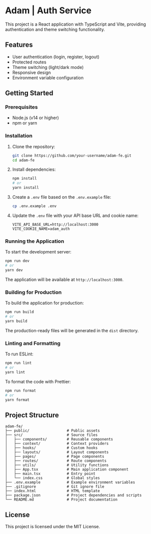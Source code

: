 # Adam | Auth Service

This project is a React application with TypeScript and Vite, providing authentication and theme switching functionality.

## Features

- User authentication (login, register, logout)
- Protected routes
- Theme switching (light/dark mode)
- Responsive design
- Environment variable configuration

## Getting Started

### Prerequisites

- Node.js (v14 or higher)
- npm or yarn

### Installation

1. Clone the repository:

   ```bash
   git clone https://github.com/your-username/adam-fe.git
   cd adam-fe
   ```

2. Install dependencies:

   ```bash
   npm install
   # or
   yarn install
   ```

3. Create a `.env` file based on the `.env.example` file:

   ```bash
   cp .env.example .env
   ```

4. Update the `.env` file with your API base URL and cookie name:

   ```env
   VITE_API_BASE_URL=http://localhost:3000
   VITE_COOKIE_NAME=adam_auth
   ```

### Running the Application

To start the development server:

```bash
npm run dev
# or
yarn dev
```

The application will be available at `http://localhost:3000`.

### Building for Production

To build the application for production:

```bash
npm run build
# or
yarn build
```

The production-ready files will be generated in the `dist` directory.

### Linting and Formatting

To run ESLint:

```bash
npm run lint
# or
yarn lint
```

To format the code with Prettier:

```bash
npm run format
# or
yarn format
```

## Project Structure

```
adam-fe/
├── public/                 # Public assets
├── src/                    # Source files
│   ├── components/         # Reusable components
│   ├── context/            # Context providers
│   ├── hooks/              # Custom hooks
│   ├── layouts/            # Layout components
│   ├── pages/              # Page components
│   ├── routes/             # Route components
│   ├── utils/              # Utility functions
│   ├── App.tsx             # Main application component
│   ├── main.tsx            # Entry point
│   └── index.css           # Global styles
├── .env.example            # Example environment variables
├── .gitignore              # Git ignore file
├── index.html              # HTML template
├── package.json            # Project dependencies and scripts
└── README.md               # Project documentation
```

## License

This project is licensed under the MIT License.
